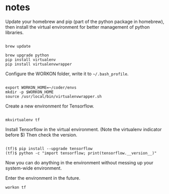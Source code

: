# notes

Update your homebrew and pip (part of the python package in homebrew), then install the virtual environment for better management of python libraries.

```shell

brew update

brew upgrade python
pip install virtualenv
pip install virtualenvwrapper
```

Configure the WORKON folder, write it to `~/.bash_profile`.

```shell

export WORKON_HOME=~/coder/envs
mkdir -p $WORKON_HOME
source /usr/local/bin/virtualenvwrapper.sh
```


Create a new environment for Tensorflow.
```shell

mkvirtualenv tf
```

Install Tensorflow in the virtual environment. (Note the virtualenv indicator before $) Then check the version.


```shell

(tf)$ pip install --upgrade tensorflow
(tf)$ python -c "import tensorflow; print(tensorflow.__version__)"
```

Now you can do anything in the environment without messing up your system-wide environment.

Enter the environment in the future.

```shell
workon tf
```



